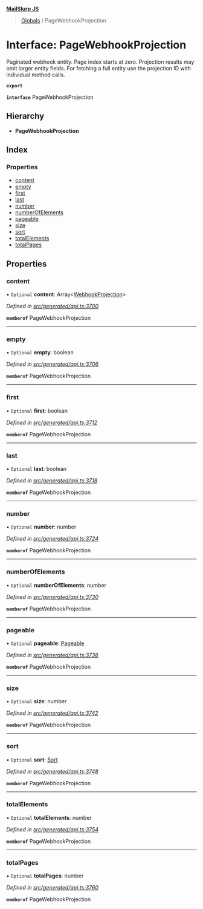 **[MailSlurp JS](../README.md)**

> [Globals](../README.md) / PageWebhookProjection

# Interface: PageWebhookProjection

Paginated webhook entity. Page index starts at zero. Projection results may omit larger entity fields. For fetching a full entity use the projection ID with individual method calls.

**`export`** 

**`interface`** PageWebhookProjection

## Hierarchy

* **PageWebhookProjection**

## Index

### Properties

* [content](pagewebhookprojection.md#content)
* [empty](pagewebhookprojection.md#empty)
* [first](pagewebhookprojection.md#first)
* [last](pagewebhookprojection.md#last)
* [number](pagewebhookprojection.md#number)
* [numberOfElements](pagewebhookprojection.md#numberofelements)
* [pageable](pagewebhookprojection.md#pageable)
* [size](pagewebhookprojection.md#size)
* [sort](pagewebhookprojection.md#sort)
* [totalElements](pagewebhookprojection.md#totalelements)
* [totalPages](pagewebhookprojection.md#totalpages)

## Properties

### content

• `Optional` **content**: Array\<[WebhookProjection](webhookprojection.md)>

*Defined in [src/generated/api.ts:3700](https://github.com/mailslurp/mailslurp-client/blob/24bff2e/src/generated/api.ts#L3700)*

**`memberof`** PageWebhookProjection

___

### empty

• `Optional` **empty**: boolean

*Defined in [src/generated/api.ts:3706](https://github.com/mailslurp/mailslurp-client/blob/24bff2e/src/generated/api.ts#L3706)*

**`memberof`** PageWebhookProjection

___

### first

• `Optional` **first**: boolean

*Defined in [src/generated/api.ts:3712](https://github.com/mailslurp/mailslurp-client/blob/24bff2e/src/generated/api.ts#L3712)*

**`memberof`** PageWebhookProjection

___

### last

• `Optional` **last**: boolean

*Defined in [src/generated/api.ts:3718](https://github.com/mailslurp/mailslurp-client/blob/24bff2e/src/generated/api.ts#L3718)*

**`memberof`** PageWebhookProjection

___

### number

• `Optional` **number**: number

*Defined in [src/generated/api.ts:3724](https://github.com/mailslurp/mailslurp-client/blob/24bff2e/src/generated/api.ts#L3724)*

**`memberof`** PageWebhookProjection

___

### numberOfElements

• `Optional` **numberOfElements**: number

*Defined in [src/generated/api.ts:3730](https://github.com/mailslurp/mailslurp-client/blob/24bff2e/src/generated/api.ts#L3730)*

**`memberof`** PageWebhookProjection

___

### pageable

• `Optional` **pageable**: [Pageable](pageable.md)

*Defined in [src/generated/api.ts:3736](https://github.com/mailslurp/mailslurp-client/blob/24bff2e/src/generated/api.ts#L3736)*

**`memberof`** PageWebhookProjection

___

### size

• `Optional` **size**: number

*Defined in [src/generated/api.ts:3742](https://github.com/mailslurp/mailslurp-client/blob/24bff2e/src/generated/api.ts#L3742)*

**`memberof`** PageWebhookProjection

___

### sort

• `Optional` **sort**: [Sort](sort.md)

*Defined in [src/generated/api.ts:3748](https://github.com/mailslurp/mailslurp-client/blob/24bff2e/src/generated/api.ts#L3748)*

**`memberof`** PageWebhookProjection

___

### totalElements

• `Optional` **totalElements**: number

*Defined in [src/generated/api.ts:3754](https://github.com/mailslurp/mailslurp-client/blob/24bff2e/src/generated/api.ts#L3754)*

**`memberof`** PageWebhookProjection

___

### totalPages

• `Optional` **totalPages**: number

*Defined in [src/generated/api.ts:3760](https://github.com/mailslurp/mailslurp-client/blob/24bff2e/src/generated/api.ts#L3760)*

**`memberof`** PageWebhookProjection
